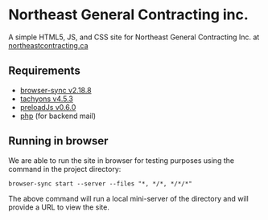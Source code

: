 # Northeast General Contracting inc.
A simple HTML5, JS, and CSS site for Northeast General Contracting Inc. at [northeastcontracting.ca](https://northeastcontracting.ca/)

## Requirements
- [browser-sync v2.18.8](https://browsersync.io/#install)
- [tachyons v4.5.3](http://tachyons.io/)
- [preloadJs v0.6.0](http://www.createjs.com/preloadjs)
- [php](https://secure.php.net/manual/en/intro-whatis.php) (for backend mail)

## Running in browser
We are  able to run the site in browser for testing purposes using the command in the project directory:
```
browser-sync start --server --files "*, */*, */*/*"
```
The above command will run a local mini-server of the directory and will provide a URL to view the site.